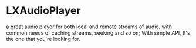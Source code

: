 # LXAudioPlayer
a great audio player for both local and remote streams of audio, with common needs of caching streams, seeking and so on; With simple API, It's the one that you're looking for.
